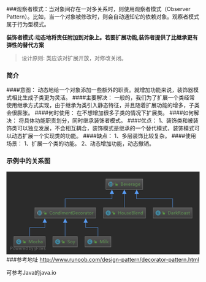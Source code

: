###观察者模式：当对象间存在一对多关系时，则使用观察者模式（Observer Pattern）。比如，当一个对象被修改时，则会自动通知它的依赖对象。观察者模式属于行为型模式。 

**装饰者模式:动态地将责任附加到对象上。若要扩展功能,装饰者提供了比继承更有弹性的替代方案**
>设计原则: 类应该对扩展开放，对修改关闭。

### 简介
####意图：
    动态地给一个对象添加一些额外的职责。就增加功能来说，装饰器模式相比生成子类更为灵活。
####主要解决：
    一般的，我们为了扩展一个类经常使用继承方式实现，由于继承为类引入静态特征，并且随着扩展功能的增多，子类会很膨胀。
####何时使用：
    在不想增加很多子类的情况下扩展类。
####如何解决：
    将具体功能职责划分，同时继承装饰者模式。
####优点： 
    1、装饰类和被装饰类可以独立发展，不会相互耦合，装饰模式是继承的一个替代模式，装饰模式可以动态扩展一个实现类的功能。
####缺点： 
    1、多层装饰比较复杂。
####使用场景： 
    1、扩展一个类的功能。 
    2、动态增加功能，动态撤销。
### 示例中的关系图
![示例中关系图](装饰者模式.png)
###参考地址
http://www.runoob.com/design-pattern/decorator-pattern.html

可参考Java的java.io
